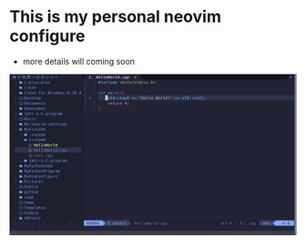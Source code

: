 # This is my personal neovim configure
* more details will coming soon
    
![效果展示](https://raw.githubusercontent.com/Lptr-byte/MyPictures/main/Show.png "效果展示")
